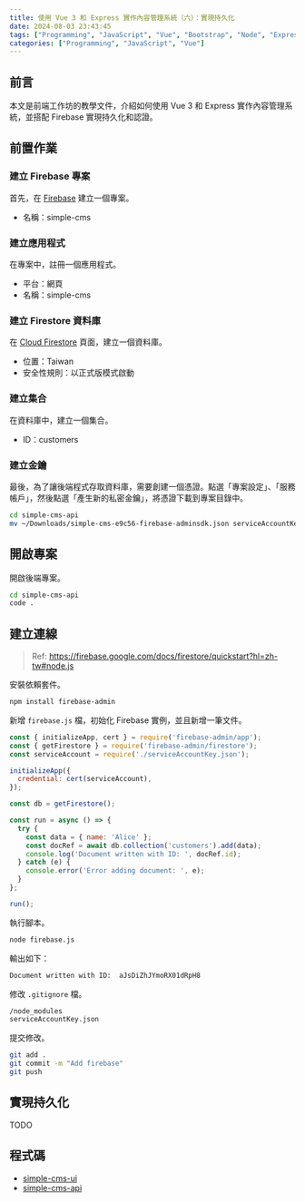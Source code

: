 ```yaml
---
title: 使用 Vue 3 和 Express 實作內容管理系統（六）：實現持久化
date: 2024-08-03 23:43:45
tags: ["Programming", "JavaScript", "Vue", "Bootstrap", "Node", "Express", "Firebase", "Firestore", "CMS"]
categories: ["Programming", "JavaScript", "Vue"]
---
```


## 前言

本文是前端工作坊的教學文件，介紹如何使用 Vue 3 和 Express 實作內容管理系統，並搭配 Firebase 實現持久化和認證。

## 前置作業

### 建立 Firebase 專案

首先，在 [Firebase](https://console.firebase.google.com/u/0/) 建立一個專案。

- 名稱：simple-cms

### 建立應用程式

在專案中，註冊一個應用程式。

- 平台：網頁
- 名稱：simple-cms

### 建立 Firestore 資料庫

在 [Cloud Firestore](https://console.firebase.google.com/u/0/project/simple-cms-e9c56/firestore) 頁面，建立一個資料庫。

- 位置：Taiwan
- 安全性規則：以正式版模式啟動

### 建立集合

在資料庫中，建立一個集合。

- ID：customers

### 建立金鑰

最後，為了讓後端程式存取資料庫，需要創建一個憑證。點選「專案設定」、「服務帳戶」，然後點選「產生新的私密金鑰」，將憑證下載到專案目錄中。

```bash
cd simple-cms-api
mv ~/Downloads/simple-cms-e9c56-firebase-adminsdk.json serviceAccountKey.json
```

## 開啟專案

開啟後端專案。

```bash
cd simple-cms-api
code .
```

## 建立連線

> Ref: <https://firebase.google.com/docs/firestore/quickstart?hl=zh-tw#node.js>

安裝依賴套件。

```bash
npm install firebase-admin
```

新增 `firebase.js` 檔，初始化 Firebase 實例，並且新增一筆文件。

```js
const { initializeApp, cert } = require('firebase-admin/app');
const { getFirestore } = require('firebase-admin/firestore');
const serviceAccount = require('./serviceAccountKey.json');

initializeApp({
  credential: cert(serviceAccount),
});

const db = getFirestore();

const run = async () => {
  try {
    const data = { name: 'Alice' };
    const docRef = await db.collection('customers').add(data);
    console.log('Document written with ID: ', docRef.id);
  } catch (e) {
    console.error('Error adding document: ', e);
  }
};

run();
```

執行腳本。

```bash
node firebase.js
```

輸出如下：

```bash
Document written with ID:  aJsDiZhJYmoRX01dRpH8
```

修改 `.gitignore` 檔。

```bash
/node_modules
serviceAccountKey.json
```

提交修改。

```bash
git add .
git commit -m "Add firebase"
git push
```

## 實現持久化

TODO

## 程式碼

- [simple-cms-ui](https://github.com/memochou1993/simple-cms-ui)
- [simple-cms-api](https://github.com/memochou1993/simple-cms-api)
